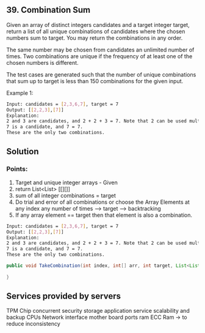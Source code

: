 ## 39. Combination Sum
Given an array of distinct integers candidates and a target integer target, return a list of all unique combinations of candidates where the chosen numbers sum to target. You may return the combinations in any order.

The same number may be chosen from candidates an unlimited number of times. Two combinations are unique if the frequency of at least one of the chosen numbers is different.

The test cases are generated such that the number of unique combinations that sum up to target is less than 150 combinations for the given input.



Example 1:
```bash
Input: candidates = [2,3,6,7], target = 7
Output: [[2,2,3],[7]]
Explanation:
2 and 3 are candidates, and 2 + 2 + 3 = 7. Note that 2 can be used multiple times.
7 is a candidate, and 7 = 7.
These are the only two combinations.
```

## Solution
### Points:
1. Target and unique integer arrays - Given
2. return List<List<Integer>> [[][]]
3. sum of all integer combinations = target 
4. Do trial and error of all combinations or choose the Array Elements at any index any number of times --> target --> backtracking 
5. If any array element == target then that element is also a combination. 
 
```bash
Input: candidates = [2,3,6,7], target = 7
Output: [[2,2,3],[7]]
Explanation:
2 and 3 are candidates, and 2 + 2 + 3 = 7. Note that 2 can be used multiple times.
7 is a candidate, and 7 = 7.
These are the only two combinations.
```


```java
public void TakeCombination(int index, int[] arr, int target, List<List<Integer>> comb, ){
    
} 
```



## Services provided by servers
TPM Chip
concurrent
security
storage
application service
scalability and backup
CPUs
Network interface
mother board
ports
ram
ECC Ram -> to reduce inconsistency 
